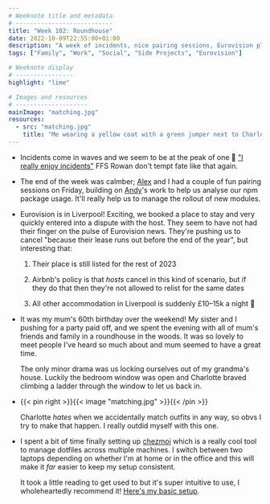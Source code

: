 ```yaml
---
# Weeknote title and metadata
# ---------------------------
title: "Week 102: Roundhouse"
date: 2022-10-09T22:55:00+01:00
description: "A week of incidents, nice pairing sessions, Eurovision planning, 60th birthday parties, ladders, matching outfits, and shiny new dotfiles."
tags: ["Family", "Work", "Social", "Side Projects", "Eurovision"]

# Weeknote display
# ----------------
highlight: "lime"

# Images and resources
# --------------------
mainImage: "matching.jpg"
resources:
  - src: "matching.jpg"
    title: "Me wearing a yellow coat with a green jumper next to Charlotte wearing a green coat and a yellow jumper"
---
```


  * Incidents come in waves and we seem to be at the peak of one :grimacing: ["I really enjoy incidents"](/weeknotes/101/) FFS Rowan don't tempt fate like that again.

  * The end of the week was calmber; [Alex](https://alex.mullr.net/) and I had a couple of fun pairing sessions on Friday, building on [Andy](https://github.com/andygout)'s work to help us analyse our npm package usage. It'll really help us to manage the rollout of new modules.

  * Eurovision is in Liverpool! Exciting, we booked a place to stay and very quickly entered into a dispute with the host. They seem to have not had their finger on the pulse of Eurovision news. They're pushing us to cancel "because their lease runs out before the end of the year", but interesting that:

    1. Their place is still listed for the rest of 2023

    2. Airbnb's policy is that _hosts_ cancel in this kind of scenario, but if they do that then they're not allowed to relist for the same dates

    3. All other accommodation in Liverpool is suddenly £10–15k a night :thinking:

  * It was my mum's 60th birthday over the weekend! My sister and I pushing for a party paid off, and we spent the evening with all of mum's friends and family in a roundhouse in the woods. It was so lovely to meet people I've heard so much about and mum seemed to have a great time.

    The only minor drama was us locking ourselves out of my grandma's house. Luckily the bedroom window was open and Charlotte braved climbing a ladder through the window to let us back in.

  * {{< pin right >}}{{< image "matching.jpg" >}}{{< /pin >}}

    Charlotte _hates_ when we accidentally match outfits in any way, so obvs I try to make that happen. I really outdid myself with this one.

  * I spent a bit of time finally setting up [chezmoi](https://www.chezmoi.io/) which is a really cool tool to manage dotfiles across multiple machines. I switch between two laptops depending on whether I'm at home or in the office and this will make it _far_ easier to keep my setup consistent.

    It took a little reading to get used to but it's super intuitive to use, I wholeheartedly recommend it! [Here's my basic setup](https://github.com/rowanmanning/dotfiles#readme).
